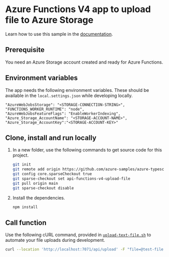 # Azure Functions V4 app to upload file to Azure Storage

Learn how to use this sample in the [documentation](https://docs.microsoft.com/azure/developer/javascript/how-to/with-web-app/azure-function-file-upload).

## Prerequisite

You need an Azure Storage account created and ready for Azure Functions.

## Environment variables

The app needs the following environment variables. These should be available in the `local.settings.json` while developing locally. 

```
"AzureWebJobsStorage": "<STORAGE-CONNECTION-STRING>",
"FUNCTIONS_WORKER_RUNTIME": "node",
"AzureWebJobsFeatureFlags": "EnableWorkerIndexing",
"Azure_Storage_AccountName": "<STORAGE-ACCOUNT-NAME>",
"Azure_Storage_AccountKey":"<STORAGE-ACCOUNT-KEY>"
```

## Clone, install and run locally

1. In a new folder, use the following commands to get source code for this project. 

    ```bash
    git init
    git remote add origin https://github.com/azure-samples/azure-typescript-e2e-apps
    git config core.sparseCheckout true
    git sparse-checkout set api-functions-v4-upload-file
    git pull origin main
    git sparse-checkout disable
    ```

2. Install the dependencies.

    ```bash
    npm install
    ```

## Call function

Use the following cURL command, provided in [`upload-text-file.sh`](upload-text-file.sh) to automate your file uploads during development.

```bash
curl --location 'http://localhost:7071/api/upload' -F "file=@test-file.txt" --form 'name="tom"' --verbose
```

